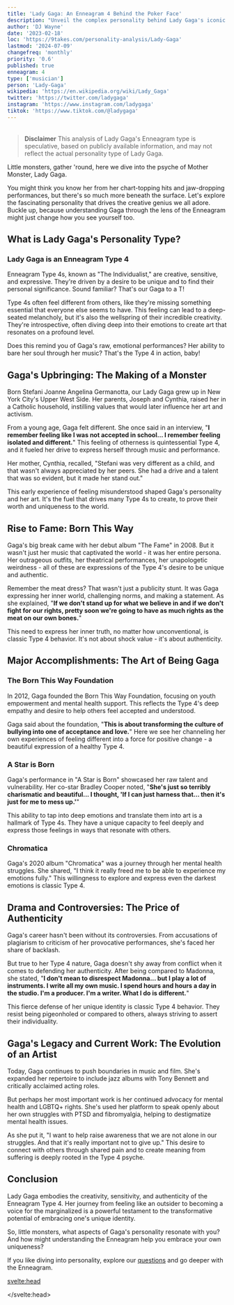 ```yaml
---
title: 'Lady Gaga: An Enneagram 4 Behind the Poker Face'
description: "Unveil the complex personality behind Lady Gaga's iconic persona. Explore how her Enneagram Type 4 traits shape her art, activism, and authenticity."
author: 'DJ Wayne'
date: '2023-02-18'
loc: 'https://9takes.com/personality-analysis/Lady-Gaga'
lastmod: '2024-07-09'
changefreq: 'monthly'
priority: '0.6'
published: true
enneagram: 4
type: ['musician']
person: 'Lady-Gaga'
wikipedia: 'https://en.wikipedia.org/wiki/Lady_Gaga'
twitter: 'https://twitter.com/ladygaga'
instagram: 'https://www.instagram.com/ladygaga'
tiktok: 'https://www.tiktok.com/@ladygaga'
---
```


<script>
	import  PopCard  from "$lib/components/atoms/PopCard.svelte";
</script>

<div
	style="display: flex;
    justify-content: center;
    margin: 1rem 0;
	"
>
	<PopCard
		image={`/types/4s/${'Lady-Gaga'}.webp`}
		showIcon={false}
		enneagramType="4"
		displayText="Lady Gaga"
		subtext=""
	/>
</div>

> **Disclaimer** This analysis of Lady Gaga's Enneagram type is speculative, based on publicly available information, and may not reflect the actual personality type of Lady Gaga.

<p class="firstLetter">Little monsters, gather 'round, here we dive into the psyche of Mother Monster, Lady Gaga.</p>

You might think you know her from her chart-topping hits and jaw-dropping performances, but there's so much more beneath the surface. Let's explore the fascinating personality that drives the creative genius we all adore. Buckle up, because understanding Gaga through the lens of the Enneagram might just change how you see yourself too.

## What is Lady Gaga's Personality Type?

### Lady Gaga is an Enneagram Type 4

Enneagram Type 4s, known as "The Individualist," are creative, sensitive, and expressive. They're driven by a desire to be unique and to find their personal significance. Sound familiar? That's our Gaga to a T!

Type 4s often feel different from others, like they're missing something essential that everyone else seems to have. This feeling can lead to a deep-seated melancholy, but it's also the wellspring of their incredible creativity. They're introspective, often diving deep into their emotions to create art that resonates on a profound level.

Does this remind you of Gaga's raw, emotional performances? Her ability to bare her soul through her music? That's the Type 4 in action, baby!

## Gaga's Upbringing: The Making of a Monster

Born Stefani Joanne Angelina Germanotta, our Lady Gaga grew up in New York City's Upper West Side. Her parents, Joseph and Cynthia, raised her in a Catholic household, instilling values that would later influence her art and activism.

From a young age, Gaga felt different. She once said in an interview, "**I remember feeling like I was not accepted in school... I remember feeling isolated and different.**" This feeling of otherness is quintessential Type 4, and it fueled her drive to express herself through music and performance.

Her mother, Cynthia, recalled, "Stefani was very different as a child, and that wasn't always appreciated by her peers. She had a drive and a talent that was so evident, but it made her stand out."

This early experience of feeling misunderstood shaped Gaga's personality and her art. It's the fuel that drives many Type 4s to create, to prove their worth and uniqueness to the world.

## Rise to Fame: Born This Way

Gaga's big break came with her debut album "The Fame" in 2008. But it wasn't just her music that captivated the world - it was her entire persona. Her outrageous outfits, her theatrical performances, her unapologetic weirdness - all of these are expressions of the Type 4's desire to be unique and authentic.

Remember the meat dress? That wasn't just a publicity stunt. It was Gaga expressing her inner world, challenging norms, and making a statement. As she explained, "**If we don't stand up for what we believe in and if we don't fight for our rights, pretty soon we're going to have as much rights as the meat on our own bones.**"

This need to express her inner truth, no matter how unconventional, is classic Type 4 behavior. It's not about shock value - it's about authenticity.

## Major Accomplishments: The Art of Being Gaga

### The Born This Way Foundation

In 2012, Gaga founded the Born This Way Foundation, focusing on youth empowerment and mental health support. This reflects the Type 4's deep empathy and desire to help others feel accepted and understood.

Gaga said about the foundation, "**This is about transforming the culture of bullying into one of acceptance and love.**" Here we see her channeling her own experiences of feeling different into a force for positive change - a beautiful expression of a healthy Type 4.

### A Star is Born

Gaga's performance in "A Star is Born" showcased her raw talent and vulnerability. Her co-star Bradley Cooper noted, "**She's just so terribly charismatic and beautiful... I thought, 'If I can just harness that... then it's just for me to mess up.'**"

This ability to tap into deep emotions and translate them into art is a hallmark of Type 4s. They have a unique capacity to feel deeply and express those feelings in ways that resonate with others.

### Chromatica

Gaga's 2020 album "Chromatica" was a journey through her mental health struggles. She shared, "I think it really freed me to be able to experience my emotions fully." This willingness to explore and express even the darkest emotions is classic Type 4.

## Drama and Controversies: The Price of Authenticity

Gaga's career hasn't been without its controversies. From accusations of plagiarism to criticism of her provocative performances, she's faced her share of backlash.

But true to her Type 4 nature, Gaga doesn't shy away from conflict when it comes to defending her authenticity. After being compared to Madonna, she stated, "**I don't mean to disrespect Madonna... but I play a lot of instruments. I write all my own music. I spend hours and hours a day in the studio. I'm a producer. I'm a writer. What I do is different.**"

This fierce defense of her unique identity is classic Type 4 behavior. They resist being pigeonholed or compared to others, always striving to assert their individuality.

## Gaga's Legacy and Current Work: The Evolution of an Artist

Today, Gaga continues to push boundaries in music and film. She's expanded her repertoire to include jazz albums with Tony Bennett and critically acclaimed acting roles.

But perhaps her most important work is her continued advocacy for mental health and LGBTQ+ rights. She's used her platform to speak openly about her own struggles with PTSD and fibromyalgia, helping to destigmatize mental health issues.

As she put it, "I want to help raise awareness that we are not alone in our struggles. And that it's really important not to give up." This desire to connect with others through shared pain and to create meaning from suffering is deeply rooted in the Type 4 psyche.

## Conclusion

Lady Gaga embodies the creativity, sensitivity, and authenticity of the Enneagram Type 4. Her journey from feeling like an outsider to becoming a voice for the marginalized is a powerful testament to the transformative potential of embracing one's unique identity.

So, little monsters, what aspects of Gaga's personality resonate with you? And how might understanding the Enneagram help you embrace your own uniqueness?

If you like diving into personality, explore our <a href="/questions" >questions</a> and go deeper with the Enneagram.

<svelte:head>

<script type="application/ld+json">
{
  "@context": "http://schema.org",
  "@graph": [
    {
      "@type": "Article",
      "articleBody": "Lady Gaga, born Stefani Joanne Angelina Germanotta, is more than just a pop icon. Behind the extravagant costumes and chart-topping hits lies a compassionate, driven, and multifaceted individual who embodies the creativity, sensitivity, and authenticity of the Enneagram Type 4. This article explores Lady Gaga's personality through the lens of the Enneagram, delving into her upbringing, rise to fame, major accomplishments, and how she has navigated challenges and controversies.",
      "author": {
        "@type": "Person",
        "name": "DJ Wayne",
        "sameAs": ["https://www.instagram.com/djwayne3/", "https://www.youtube.com/@djwayne3", "https://www.linkedin.com/in/davidtwayne/", "https://twitter.com/djwayne3"]
      },
      "dateModified": "2024-07-09",
      "datePublished": "2024-07-09",
      "description": "Unveil the complex personality behind Lady Gaga's iconic persona. Explore how her Enneagram Type 4 traits shape her art, activism, and authenticity.",
      "headline": "Lady Gaga: The Enneagram 4 Behind the Poker Face",
      "image": {
        "@type": "ImageObject",
        "height": 900,
        "url": "https://9takes.com/types/4s/Lady-Gaga.webp",
        "width": 900
      },
      "mainEntityOfPage": {
        "@id": "https://9takes.com/personality-analysis/Lady-Gaga",
        "@type": "WebPage"
      },
      "mentions": {
        "@type": "Person",
        "name": "Lady Gaga",
        "sameAs": [
          "https://en.wikipedia.org/wiki/Lady_Gaga",
          "https://www.imdb.com/name/nm3078932/",
          "https://twitter.com/ladygaga"
        ]
      },
      "publisher": {
        "@type": "Organization",
        "sameAs": ["https://www.instagram.com/9takesdotcom/", "https://twitter.com/9takesdotcom"],
        "logo": {
          "@type": "ImageObject",
          "url": "https://9takes.com/brand/aero.png"
        },
        "name": "9takes"
      }
    },
    {
      "@type": "FAQPage",
      "mainEntity": [
        {
          "@type": "Question",
          "name": "What is Lady Gaga's Enneagram type?",
          "acceptedAnswer": {
            "@type": "Answer",
            "text": "Lady Gaga is an Enneagram Type 4, also known as The Individualist or The Artist. Type 4s are characterized by their creativity, sensitivity, and desire for authenticity and self-expression."
          }
        },
        {
          "@type": "Question",
          "name": "How did Lady Gaga's upbringing shape her Enneagram Type 4 personality?",
          "acceptedAnswer": {
            "@type": "Answer",
            "text": "Growing up in New York City, Lady Gaga often felt different from her peers. This feeling of otherness, typical of Type 4s, fueled her drive to express herself through music and performance. Her mother recalled that Gaga 'had a drive and a talent that was so evident, but it made her stand out.'"
          }
        },
        {
          "@type": "Question",
          "name": "What are some lesser-known facts about Lady Gaga that reflect her Enneagram Type 4 traits?",
          "acceptedAnswer": {
            "@type": "Answer",
            "text": "Lady Gaga was classically trained in piano from age four and gained early admission to NYU's Tisch School of the Arts. She also has synesthesia, allowing her to 'see' music as colors. These facts highlight her artistic nature and unique perception of the world, typical of Type 4s."
          }
        },
        {
          "@type": "Question",
          "name": "How does Lady Gaga's Enneagram Type 4 personality influence her music and performances?",
          "acceptedAnswer": {
            "@type": "Answer",
            "text": "As a Type 4, Lady Gaga channels her deep emotions and desire for authenticity into her art. Her theatrical performances and provocative outfits are expressions of her inner world and a challenge to societal norms. Her music often explores themes of identity, acceptance, and self-love, reflecting Type 4's quest for authenticity."
          }
        },
        {
          "@type": "Question",
          "name": "How has Lady Gaga's Enneagram Type 4 personality shaped her activism?",
          "acceptedAnswer": {
            "@type": "Answer",
            "text": "Lady Gaga's advocacy for mental health and LGBTQ+ rights reflects the Type 4's deep empathy and desire to help others feel accepted. Her Born This Way Foundation, focused on youth empowerment, is a way of channeling her own experiences of feeling different into a force for positive change."
          }
        }
      ]
    }
  ]
}
</script>

</svelte:head>

<style lang="scss"></style>

